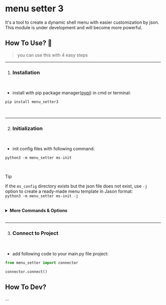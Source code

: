 # menu setter 3
It's a tool to create a dynamic shell menu with easier customization by json.
<br>
This module is under development and will become more powerful.

## How To Use? 🍡
> you can use this with 4 easy steps

_____________________
1. ### Installation

<br>

- install with pip package manager([pypi](https://pypi.org/project/menu-setter3/)) in cmd or terminal:
```
pip install menu_setter3 
```

<br>

_____________________
2. ### Initialization

<br>

- init config files with following command:
```
python3 -m menu_setter ms-init
```

<br>

> [!TIP]
>  If the `ms_config` directory exists but the json file does not exist, use `-j` option to create a ready-made menu template in Jason format:
> <br>
> ```python3 -m menu_setter ms-init -j```

<br>

<details>
<summary><b>More Commands & Options</b></summary>

<br>

- ### Commands
| Commands |                           Usage                               |
| :---     |                                                          ---: |
| ms-init  | initialize the ms_config directory <br>for configuration menu |
| ms-show  | show the menu in main json file                               |     
| ms-call  | move in menu options without connect to main project          |

- ### Optionals
| Related command | Options       |                                                Usage                                                                  |
| :---            | :---:         |                                                                                                                  ---: |
| ms-init         | -n <br>--name | default menu header name is "Main Menu". <br>you can use '-n' or '--name' for change header name.                     |
| ms-init         | -j <br>--json | If the `ms_config` directory exists but the json file does not exist, <br>use `-j` option to create a ready-made menu template in Jason format                                                                                                                                  |
| ms-call         | -v <br>--verbose | Show with More details                                                                                             |

</details>
<br>

_____________________
3. ### Connect to Project

<br>

- add following code to your main.py file project:
```py
from menu_setter import connector
```

```py
connector.connect()
```

## How To Dev?
...
